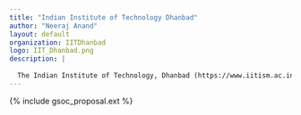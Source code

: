```yaml
---
title: "Indian Institute of Technology Dhanbad"
author: "Neeraj Anand"
layout: default
organization: IITDhanbad
logo: IIT_Dhanbad.png
description: |
  
  The Indian Institute of Technology, Dhanbad (https://www.iitism.ac.in) is a public technical university located in Dhanbad, India. IIT Dhanbad is an Institute of National Importance, and is ranked among the premier engineering institutions of India.
---
```


{% include gsoc_proposal.ext %}
